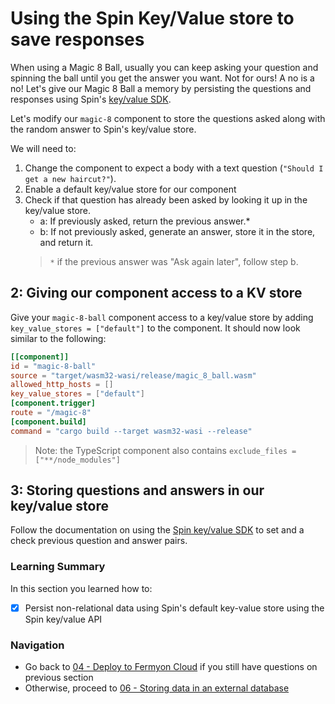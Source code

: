 # Using the Spin Key/Value store to save responses

When using a Magic 8 Ball, usually you can keep asking your question and spinning the ball until you get the answer you want. Not for ours! A no is a no! Let's give our Magic 8 Ball a memory by persisting the questions and responses using Spin's [key/value SDK](https://developer.fermyon.com/spin/kv-store.md).

Let's modify our `magic-8` component to store the questions asked along with the random answer to Spin's key/value store.

We will need to:

1. Change the component to expect a body with a text question (`"Should I get a new haircut?"`).
1. Enable a default key/value store for our component
1. Check if that question has already been asked by looking it up in the key/value store.
    - a: If previously asked, return the previous answer.*
    - b: If not previously asked, generate an answer, store it in the store, and return it.
    > `*` if the previous answer was "Ask again later", follow step b.

## 2: Giving our component access to a KV store

Give your `magic-8-ball` component access to a key/value store by adding `key_value_stores = ["default"]` to the component. It should now look similar to the following:

```toml
[[component]]
id = "magic-8-ball"
source = "target/wasm32-wasi/release/magic_8_ball.wasm"
allowed_http_hosts = []
key_value_stores = ["default"]
[component.trigger]
route = "/magic-8"
[component.build]
command = "cargo build --target wasm32-wasi --release"
```

> Note: the TypeScript component also contains `exclude_files = ["**/node_modules"]`

## 3: Storing questions and answers in our key/value store

Follow the documentation on using the [Spin key/value SDK](https://developer.fermyon.com/spin/kv-store.md#using-the-spin-sdk) to set and a check previous question and answer pairs.

### Learning Summary

In this section you learned how to:

- [x] Persist non-relational data using Spin's default key-value store using the Spin key/value API

### Navigation

- Go back to [04 - Deploy to Fermyon Cloud](04-deploy-fermyon-cloud.md) if you still have questions on previous section
- Otherwise, proceed to [06 - Storing data in an external database](06-external-db.md)